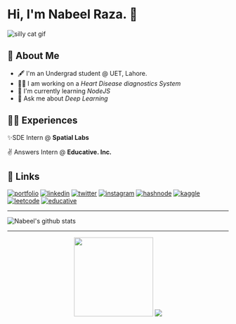 
# Hi, I'm Nabeel Raza. 👋

![silly cat gif](https://3.bp.blogspot.com/-3t1Va-bnYts/VtEW_Y1tz5I/AAAAAAAALs0/jUEJgMzhMpA/s640/funny-gif-cat-falling-stylish.gif)

## 🚀 About Me
- 🖋 I'm an Undergrad student @ UET, Lahore.
- 👩‍💻 I am working on a _Heart Disease diagnostics System_ 
- 🧠 I'm currently learning _NodeJS_
- 💬 Ask me about _Deep Learning_


## 👩‍💻 Experiences
  
 ✨SDE Intern @ **Spatial Labs**
  
 ✌ Answers Intern @ **Educative. Inc.**

## 🔗 Links
[![portfolio](https://img.shields.io/badge/my_portfolio-000?style=for-the-badge&logo=ko-fi&logoColor=white)](https://nabeelraza-7.github.io/nabeelraza-7/)
[![linkedin](https://img.shields.io/badge/linkedin-0A66C2?style=for-the-badge&logo=linkedin&logoColor=white)](https://www.linkedin.com/in/nabeelraza-7/)
[![twitter](https://img.shields.io/badge/twitter-1DA1F2?style=for-the-badge&logo=twitter&logoColor=white)](https://twitter.com/nabeel_raza)
[![instagram](https://img.shields.io/badge/instagram-E4405F?style=for-the-badge&logo=instagram&logoColor=white)](https://www.instagram.com/nabeel_raza_7/)
[![hashnode](https://img.shields.io/badge/hashnode-2962FF?style=for-the-badge&logo=hashnode&logoColor=white)](https://nabeel.hashnode.dev/)
[![kaggle](https://img.shields.io/badge/kaggle-20BEFF?style=for-the-badge&logo=kaggle&logoColor=white)](https://www.kaggle.com/nabeelraza)
[![leetcode](https://img.shields.io/badge/leetcode-FFA116?style=for-the-badge&logo=leetcode&logoColor=white)](https://leetcode.com/nabeelraza/)
[![educative](https://img.shields.io/badge/educative-341C53?style=for-the-badge&logo=windowsterminal&logoColor=white)](https://www.educative.io/profile/view/5197197708886016)

***

![Nabeel's github stats](https://github-readme-stats.vercel.app/api?username=nabeelraza-7&show_icons=true&theme=radical&count_private=true)
***

<p align="center">
    <img height="180em" src="https://github-readme-streak-stats.herokuapp.com/?user=nabeelraza-7&theme=dark&hide_border=true&background=0D1117&stroke=0000&count_private=true&include_all_commits=true" />
    <img src="https://activity-graph.herokuapp.com/graph?username=nabeelraza-7&count_private=true&hide_border=true&bg_color=0d1117&theme=github" />
  </p>
